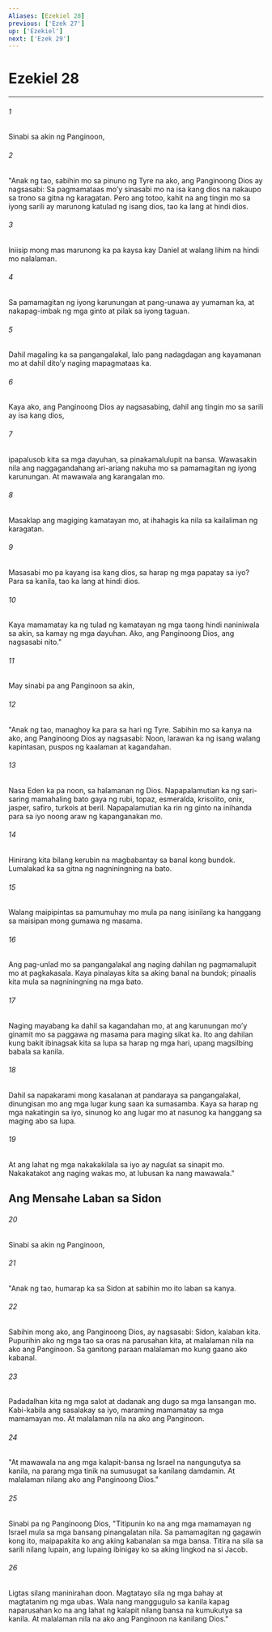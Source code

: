 ```yaml
---
Aliases: [Ezekiel 28]
previous: ['Ezek 27']
up: ['Ezekiel']
next: ['Ezek 29']
---
```

# Ezekiel 28

***






















###### 1 










Sinabi sa akin ng Panginoon, 





















###### 2 










"Anak ng tao, sabihin mo sa pinuno ng Tyre na ako, ang Panginoong Dios ay nagsasabi: Sa pagmamataas moʼy sinasabi mo na isa kang dios na nakaupo sa trono sa gitna ng karagatan. Pero ang totoo, kahit na ang tingin mo sa iyong sarili ay marunong katulad ng isang dios, tao ka lang at hindi dios. 





















###### 3 










Iniisip mong mas marunong ka pa kaysa kay Daniel at walang lihim na hindi mo nalalaman. 





















###### 4 










Sa pamamagitan ng iyong karunungan at pang-unawa ay yumaman ka, at nakapag-imbak ng mga ginto at pilak sa iyong taguan. 





















###### 5 










Dahil magaling ka sa pangangalakal, lalo pang nadagdagan ang kayamanan mo at dahil ditoʼy naging mapagmataas ka. 





















###### 6 










Kaya ako, ang Panginoong Dios ay nagsasabing, dahil ang tingin mo sa sarili ay isa kang dios, 





















###### 7 










ipapalusob kita sa mga dayuhan, sa pinakamalulupit na bansa. Wawasakin nila ang naggagandahang ari-ariang nakuha mo sa pamamagitan ng iyong karunungan. At mawawala ang karangalan mo. 





















###### 8 










Masaklap ang magiging kamatayan mo, at ihahagis ka nila sa kailaliman ng karagatan. 





















###### 9 










Masasabi mo pa kayang isa kang dios, sa harap ng mga papatay sa iyo? Para sa kanila, tao ka lang at hindi dios. 





















###### 10 










Kaya mamamatay ka ng tulad ng kamatayan ng mga taong hindi naniniwala sa akin, sa kamay ng mga dayuhan. Ako, ang Panginoong Dios, ang nagsasabi nito." 





















###### 11 










May sinabi pa ang Panginoon sa akin, 





















###### 12 










"Anak ng tao, managhoy ka para sa hari ng Tyre. Sabihin mo sa kanya na ako, ang Panginoong Dios ay nagsasabi: Noon, larawan ka ng isang walang kapintasan, puspos ng kaalaman at kagandahan. 





















###### 13 










Nasa Eden ka pa noon, sa halamanan ng Dios. Napapalamutian ka ng sari-saring mamahaling bato gaya ng rubi, topaz, esmeralda, krisolito, onix, jasper, safiro, turkois at beril. Napapalamutian ka rin ng ginto na inihanda para sa iyo noong araw ng kapanganakan mo. 





















###### 14 










Hinirang kita bilang kerubin na magbabantay sa banal kong bundok. Lumalakad ka sa gitna ng nagniningning na bato. 





















###### 15 










Walang maipipintas sa pamumuhay mo mula pa nang isinilang ka hanggang sa maisipan mong gumawa ng masama. 





















###### 16 










Ang pag-unlad mo sa pangangalakal ang naging dahilan ng pagmamalupit mo at pagkakasala. Kaya pinalayas kita sa aking banal na bundok; pinaalis kita mula sa nagniningning na mga bato. 





















###### 17 










Naging mayabang ka dahil sa kagandahan mo, at ang karunungan moʼy ginamit mo sa paggawa ng masama para maging sikat ka. Ito ang dahilan kung bakit ibinagsak kita sa lupa sa harap ng mga hari, upang magsilbing babala sa kanila. 





















###### 18 










Dahil sa napakarami mong kasalanan at pandaraya sa pangangalakal, dinungisan mo ang mga lugar kung saan ka sumasamba. Kaya sa harap ng mga nakatingin sa iyo, sinunog ko ang lugar mo at nasunog ka hanggang sa maging abo sa lupa. 





















###### 19 










At ang lahat ng mga nakakakilala sa iyo ay nagulat sa sinapit mo. Nakakatakot ang naging wakas mo, at lubusan ka nang mawawala." 

## Ang Mensahe Laban sa Sidon 





















###### 20 










Sinabi sa akin ng Panginoon, 





















###### 21 










"Anak ng tao, humarap ka sa Sidon at sabihin mo ito laban sa kanya. 





















###### 22 










Sabihin mong ako, ang Panginoong Dios, ay nagsasabi: Sidon, kalaban kita. Pupurihin ako ng mga tao sa oras na parusahan kita, at malalaman nila na ako ang Panginoon. Sa ganitong paraan malalaman mo kung gaano ako kabanal. 





















###### 23 










Padadalhan kita ng mga salot at dadanak ang dugo sa mga lansangan mo. Kabi-kabila ang sasalakay sa iyo, maraming mamamatay sa mga mamamayan mo. At malalaman nila na ako ang Panginoon. 





















###### 24 










"At mawawala na ang mga kalapit-bansa ng Israel na nangungutya sa kanila, na parang mga tinik na sumusugat sa kanilang damdamin. At malalaman nilang ako ang Panginoong Dios." 





















###### 25 










Sinabi pa ng Panginoong Dios, "Titipunin ko na ang mga mamamayan ng Israel mula sa mga bansang pinangalatan nila. Sa pamamagitan ng gagawin kong ito, maipapakita ko ang aking kabanalan sa mga bansa. Titira na sila sa sarili nilang lupain, ang lupaing ibinigay ko sa aking lingkod na si Jacob. 





















###### 26 










Ligtas silang maninirahan doon. Magtatayo sila ng mga bahay at magtatanim ng mga ubas. Wala nang manggugulo sa kanila kapag naparusahan ko na ang lahat ng kalapit nilang bansa na kumukutya sa kanila. At malalaman nila na ako ang Panginoon na kanilang Dios."
